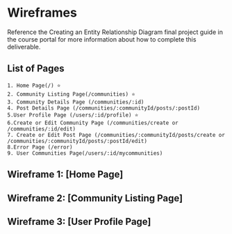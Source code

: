 # Wireframes

Reference the Creating an Entity Relationship Diagram final project guide in the course portal for more information about how to complete this deliverable.

## List of Pages
    1. Home Page(/) ⭐
    2. Community Listing Page(/communities) ⭐
    3. Community Details Page (/communities/:id)
    4. Post Details Page (/communities/:communityId/posts/:postId)
    5.User Profile Page (/users/:id/profile) ⭐
    6.Create or Edit Community Page (/communities/create or /communities/:id/edit)
    7. Create or Edit Post Page (/communities/:communityId/posts/create or /communities/:communityId/posts/:postId/edit)
    8.Error Page (/error)
    9. User Communities Page(/users/:id/mycommunities)


## Wireframe 1: [Home Page]



## Wireframe 2: [Community Listing Page]



## Wireframe 3: [User Profile Page]

